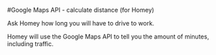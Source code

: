 #Google Maps API - calculate distance (for Homey)

Ask Homey how long you will have to drive to work.

Homey will use the Google Maps API to tell you the amount of minutes, including traffic.
